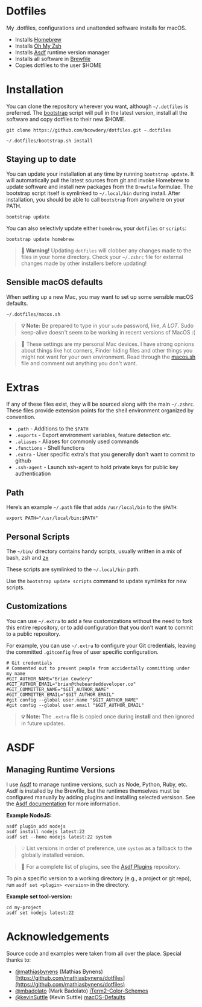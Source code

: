 Dotfiles
========

My .dotfiles, configurations and unattended software installs for macOS.

* Installs [Homebrew](https://brew.sh/)
* Installs [Oh My Zsh](https://ohmyz.sh/)
* Installs [Asdf](https://asdf-vm.com/) runtime version manager
* Installs all software in [Brewfile](Brewfile)
* Copies dotfiles to the user $HOME

# Installation

You can clone the repository wherever you want, although `~/.dotfiles` is preferred. The [bootstrap](bootstrap.sh) script will pull in the latest version, install all the software and copy dotfiles to their new $HOME.

```shell
git clone https://github.com/bcowdery/dotfiles.git ~.dotfiles
```

```shell
~/.dotfiles/bootstrap.sh install
```

## Staying up to date

You can update your installation at any time by running `bootstrap update`. It will automatically pull the latest sources from git and invoke Homebrew to update software and install new packages from the `Brewfile` formulae. The
bootstrap script itself is symlinked to `~/.local/bin` during install. After installation, you should be able to call `bootstrap` from anywhere on your PATH.

```shell
bootstrap update
```

You can also selectivly update either `homebrew`, your `dotfiles` or `scripts`:
```shell
bootstrap update homebrew
```
> **🚨 Warning!** Updating `dotfiles` will clobber any changes made to the files
> in your home directory. Check your `~/.zshrc` file for external changes made by other installers
> before updating!


## Sensible macOS defaults

When setting up a new Mac, you may want to set up some sensible macOS defaults.

```shell
~/.dotfiles/macos.sh
```
> **💡 Note:** Be prepared to type in your `sudo` password, like, *A LOT*. Sudo keep-alive doesn't seem to be working in recent versions of MacOS :(

> 🧠 These settings are my personal Mac devices. I have strong opnions about things like hot corners, Finder hiding files and other things you
> might not want for your own environment. Read through the [macos.sh](macos.sh) file and comment out anything you don't want.


# Extras

If any of these files exist, they will be sourced along with the main `~/.zshrc`. These files provide extension points for the shell environment organized by convention.

- `.path` - Additions to the `$PATH`
- `.exports` - Export environment variables, feature detection etc.
- `.aliases` - Aliases for commonly used commands
- `.functions` - Shell functions
- `.extra` - User specific extra's that you generally don't want to commit to github
- `.ssh-agent` - Launch ssh-agent to hold private keys for public key authentication

## Path

Here’s an example `~/.path` file that adds `/usr/local/bin` to the `$PATH`:

```shell
export PATH="/usr/local/bin:$PATH"
```

## Personal Scripts

The `~/bin/` directory contains handy scripts, usually written in a mix of bash, zsh and [zx](https://google.github.io/zx/)

These scripts are symlinked to the `~/.local/bin` path.

Use the `bootstrap update scripts` command to update symlinks for new scripts.

## Customizations

You can use `~/.extra` to add a few customizations without the need to fork this entire repository, or to add configuration that you don’t want to commit to a public repository.

For example, you can use `~/.extra` to configure your Git credentials, leaving the committed `.gitconfig` free
of user specific configuration.

```shell
# Git credentials
# Commented out to prevent people from accidentally committing under my name
#GIT_AUTHOR_NAME="Brian Cowdery"
#GIT_AUTHOR_EMAIL="brian@thebeardeddeveloper.co"
#GIT_COMMITTER_NAME="$GIT_AUTHOR_NAME"
#GIT_COMMITTER_EMAIL="$GIT_AUTHOR_EMAIL"
#git config --global user.name "$GIT_AUTHOR_NAME"
#git config --global user.email "$GIT_AUTHOR_EMAIL"
```

> **💡 Note:** The `.extra` file is copied once during **install** and then ignored in future updates.

# ASDF

## Managing Runtime Versions

I use [Asdf](https://asdf-vm.com/) to manage runtime versions, such as Node, Python, Ruby, etc. Asdf is installed by the Brewfile, but
the runtimes themselves must be configured manually by adding plugins and installing selected versison.
See the [Asdf documentation](https://asdf-vm.com/guide/getting-started.html) for more information.

**Example NodeJS:**
```shell
asdf plugin add nodejs
asdf install nodejs latest:22
asdf set --home nodejs latest:22 system
```

> 💡 List versions in order of preference, use `system` as a fallback to the globally installed version.

> 🧠 For a complete list of plugins, see the [Asdf Plugins](https://github.com/asdf-vm/asdf-plugins) repository.

To pin a specific version to a working directory (e.g., a project or git repo), run `asdf set <plugin> <version>` in the directory.

**Example set tool-version:**
```shell
cd my-project
asdf set nodejs latest:22
```

# Acknowledgements

Source code and examples were taken from all over the place. Special thanks to:

* [@mathiasbynens](https://github.com/mathiasbynens) (Mathias Bynens)
  [https://github.com/mathiasbynens/dotfiles](https://github.com/mathiasbynens/dotfiles)
* [@mbadolato](https://github.com/mbadolato) (Mark Badolato)
  [iTerm2-Color-Schemes](https://github.com/mbadolato/iTerm2-Color-Schemes)
* [@kevinSuttle](https://github.com/kevinSuttle) (Kevin Suttle)
  [macOS-Defaults](https://github.com/kevinSuttle/macOS-Defaults/blob/master/REFERENCE.md)
